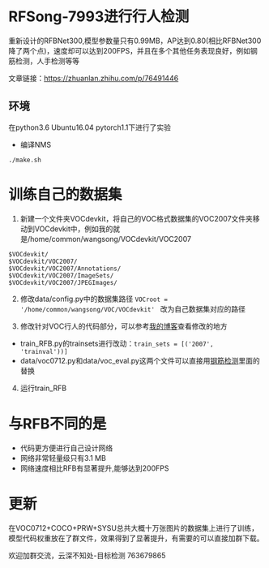 # RFSong-7993进行行人检测
重新设计的RFBNet300,模型参数量只有0.99MB，AP达到0.80(相比RFBNet300降了两个点)，速度却可以达到200FPS，并且在多个其他任务表现良好，例如钢筋检测，人手检测等等

文章链接：https://zhuanlan.zhihu.com/p/76491446

## 环境
在python3.6 Ubuntu16.04 pytorch1.1下进行了实验

- 编译NMS

 `./make.sh`

# 训练自己的数据集

1. 新建一个文件夹VOCdevkit，将自己的VOC格式数据集的VOC2007文件夹移动到VOCdevkit中，例如我的就是/home/common/wangsong/VOCdevkit/VOC2007
```Shell
$VOCdevkit/
$VOCdevkit/VOC2007/
$VOCdevkit/VOC2007/Annotations/
$VOCdevkit/VOC2007/ImageSets/
$VOCdevkit/VOC2007/JPEGImages/
```

2. 修改data/config.py中的数据集路径 `VOCroot = '/home/common/wangsong/VOC/VOCdevkit' ` 改为自己数据集对应的路径

3. 修改针对VOC行人的代码部分，可以参考[我的博客](https://zhuanlan.zhihu.com/p/75086049 "悬停显示")查看修改的地方
  - train_RFB.py的trainsets进行改动：`train_sets = [('2007', 'trainval'))]`
  - data/voc0712.py和data/voc_eval.py这两个文件可以直接用[钢筋检测](https://zhuanlan.zhihu.com/p/75086049 "悬停显示")里面的替换

4. 运行train_RFB

# 与RFB不同的是
- 代码更方便进行自己设计网络
- 网络非常轻量级只有3.1 MB
- 网络速度相比RFB有显著提升,能够达到200FPS

# 更新
在VOC0712+COCO+PRW+SYSU总共大概十万张图片的数据集上进行了训练，模型代码权重放在了群文件，效果得到了显著提升，有需要的可以直接加群下载。

欢迎加群交流，云深不知处-目标检测 763679865

